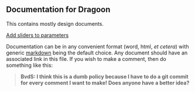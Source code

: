## Documentation for Dragoon ##

This contains mostly design documents.  

[Add sliders to parameters](sliders.md)



Documentation can be in any convenient format (word, html, *et cetera*) with generic 
[markdown](http://en.wikipedia.org/wiki/Markdown) being the default choice.  Any
document should have an associated link in this file.  If you wish to make a comment, then 
do something like this:

> **BvdS: I think this is a dumb policy because I have to do a git commit for every 
comment I want to make!  Does anyone have a better idea?**
